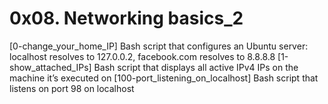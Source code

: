 # 0x08. Networking basics_2
[0-change_your_home_IP] Bash script that configures an Ubuntu server: localhost resolves to 127.0.0.2, facebook.com resolves to 8.8.8.8
[1-show_attached_IPs] Bash script that displays all active IPv4 IPs on the machine it’s executed on
[100-port_listening_on_localhost] Bash script that listens on port 98 on localhost
